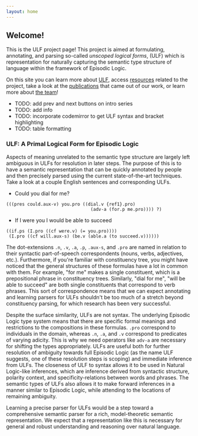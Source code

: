 ```yaml
---
layout: home
---
```


## Welcome!

This is the ULF project page! This project is aimed at formulating, annotating,
and parsing so-called _unscoped logical forms_, (ULF) which is representation for naturally
capturing the semantic type structure of language within the framework of Episodic
Logic.

On this site you can learn more about <a href="/ulf/">ULF</a>, access <a
href="/resources/">resources</a> related to the project, take a look at the
<a href="/publications/">publications</a> that came out of our work, or 
learn more about <a href="/about/">the team</a>!

- TODO: add prev and next buttons on intro series
- TODO: add info
- TODO: incorporate codemirror to get ULF syntax and bracket highlighting
- TODO: table formatting

### ULF: A Primal Logical Form for Episodic Logic

Aspects of meaning unrelated to the semantic type structure are largely left
ambiguous in ULFs for resolution in later steps.  The purpose of this is to have a
semantic representation that can be quickly annotated by people and then precisely
parsed using the current state-of-the-art techniques.  Take a look at a couple English
sentences and corresponding ULFs.

- Could you dial for me? 
```
(((pres could.aux-v) you.pro ((dial.v {ref1}.pro) 
                                (adv-a (for.p me.pro)))) ?)
```

- If I were you I would be able to succeed
```
((if.ps (I.pro ((cf were.v) (= you.pro))))
 (I.pro ((cf will.aux-s) (be.v (able.a (to succeed.v))))))
```

The dot-extensions `.n`, `.v`, `.a`, `.p`, `.aux-s`, and `.pro` are named in
relation to their syntactic part-of-speech correspondents (nouns, verbs,
adjectives, etc.).  Furthermore, if you're familiar with constituency tree, you
might have noticed that the general structures of these formulas have a lot in
common with them.  For example, "for me" makes a single constituent, which is a
prepositional phrase in constituency trees.  Similarly, "dial for me", "will be
able to succeed" are both single constituents that correspond to verb phrases.
This sort of correspondence means that we can expect annotating and learning
parsers for ULFs shouldn't be too much of a stretch beyond constituency
parsing, for which research has been very successful.

Despite the surface similarity, ULFs are not syntax.  The underlying Episodic
Logic type system means that there are specific formal meanings and
restrictions to the compositions in these formulas.  `.pro` correspond to
individuals in the domain, whereas `.n`, `.a`, and `.v` correspond to
predicates of varying adicity.  This is why we need operators like `adv-a` are
necessary for shifting the types appropriately.  ULFs are useful both for
further resolution of ambiguity towards full Episodic Logic (as the name ULF
suggests, one of these resolution steps is scoping) and immediate inference
from ULFs.  The closeness of ULF to syntax allows it to be used in Natural
Logic-like inferences, which are inference derived from syntactic structure,
polarity context, and specificity-relations between words and phrases.  The
semantic types of ULFs also allows it to make forward inferences in a manner
similar to Episodic Logic, while attending to the locations of remaining
ambiguity.

Learning a precise parser for ULFs would be a step toward a comprehensive
semantic parser for a rich, model-theoretic semantic representation.  We
expect that a representation like this is necessary for general and robust
understanding and reasoning over natural language.

